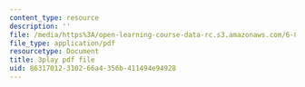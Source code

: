 ```yaml
---
content_type: resource
description: ''
file: /media/https%3A/open-learning-course-data-rc.s3.amazonaws.com/6-811-principles-and-practice-of-assistive-technology-fall-2014/86317012310266a4356b411494e94928_x18bMLW4eO4.pdf
file_type: application/pdf
resourcetype: Document
title: 3play pdf file
uid: 86317012-3102-66a4-356b-411494e94928
---
```

